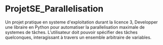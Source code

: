 # ProjetSE_Parallelisation
Un projet pratique en systeme d'exploitation durant la licence 3, Developper une libraire en Python pour automatiser la parallelisation maximale de systemes de tâches. L’utilisateur doit pouvoir spécifier des tâches quelconques, interagissant à travers un ensemble arbitraire de variables.
